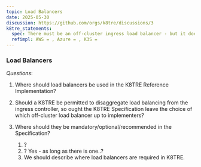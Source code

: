 ```yaml
---
topic: Load Balancers
date: 2025-05-30
discussion: https://github.com/orgs/k8tre/discussions/3
k8tre_statements:
  spec: There must be an off-cluster ingress load balancer - but it does not have to be ingress controller-managed. Services must be used to expose applications/components running in your cluster behind a single outward-facing endpoint.  
  refimpl: AWS = , Azure = , K3S = 
---
```


### Load Balancers

*Questions*: 

1. Where should load balancers be used in the K8TRE Reference Implementation?
2. Should a K8TRE be permitted to disaggregate load balancing from the ingress controller, so ought the K8TRE Specification leave the choice of which off-cluster load balancer up to implementers?
3. Where should they be mandatory/optional/recommended in the Specification?

    1. ? 
    2. ? Yes - as long as there is one..?
    3. We should describe where load balancers are required in K8TRE.  
